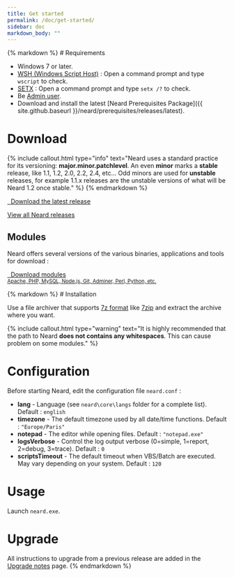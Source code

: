 ```yaml
---
title: Get started
permalink: /doc/get-started/
sidebar: doc
markdown_body: ""
---
```


<div class="markdown-body">{% markdown %}
# Requirements

* Windows 7 or later.
* [WSH (Windows Script Host)](https://support.microsoft.com/en-us/kb/232211) : Open a command prompt and type `wscript` to check.
* [SETX](http://technet.microsoft.com/en-us/library/cc755104.aspx) : Open a command prompt and type `setx /?` to check.
* Be [Admin user](https://support.microsoft.com/en-us/help/14028/windows-7-how-log-on-as-an-administrator).
* Download and install the latest [Neard Prerequisites Package]({{ site.github.baseurl }}/neard/prerequisites/releases/latest).

# Download

{% include callout.html type="info" text="Neard uses a standard practice for its versioning: <strong>major.minor.patchlevel</strong>. An even <strong>minor</strong> marks a <strong>stable</strong> release, like 1.1, 1.2, 2.0, 2.2, 2.4, etc... Odd minors are used for <strong>unstable</strong> releases, for example 1.1.x releases are the unstable versions of what will be Neard 1.2 once stable." %}
{% endmarkdown %}<span></span></div>

<p>
  <a href="{{ site.baseurl }}/release/latest/" class="btn btn-success btn-lg">
    <span class="fa fa-download"></span>&nbsp;&nbsp;Download the latest release
  </a>
</p>
<p>
  <a href="{{ site.baseurl }}/releases/" class="btn btn-default">
    View all Neard releases
  </a>
</p>
<div class="markdown-body">
  <h2 id="modules">Modules</h2>
  <p>Neard offers several versions of the various binaries, applications and tools for download :</p>
  <span></span>
</div>
<p>
  <a href="{{ site.baseurl }}/modules/" class="btn btn-primary" style="text-align: left">
    <span class="fa fa-download"></span>&nbsp;&nbsp;Download modules<br /><small>Apache, PHP, MySQL, Node.js, Git, Adminer, Perl, Python, etc.</small>
  </a>
</p>

<div class="markdown-body">{% markdown %}
# Installation

Use a file archiver that supports [7z format](https://www.7-zip.org/7z.html) like [7zip](https://www.7-zip.org/) and extract the archive where you want.

{% include callout.html type="warning" text="It is highly recommended that the path to Neard <strong>does not contains any whitespaces</strong>. This can cause problem on some modules." %}

# Configuration

Before starting Neard, edit the configuration file `neard.conf` :

* **lang** - Language (see `neard\core\langs` folder for a complete list). Default : `english`
* **timezone** - The default timezone used by all date/time functions. Default : `"Europe/Paris"`
* **notepad** - The editor while opening files. Default : `"notepad.exe"`
* **logsVerbose** - Control the log output verbose (0=simple, 1=report, 2=debug, 3=trace). Default : `0`
* **scriptsTimeout** - The default timeout when VBS/Batch are executed. May vary depending on your system. Default : `120`

# Usage

Launch `neard.exe`.

# Upgrade

All instructions to upgrade from a previous release are added in the [Upgrade notes](/doc/upgrade-notes/) page.
{% endmarkdown %}</div>